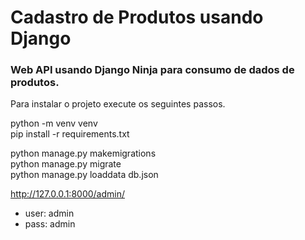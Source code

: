 # Cadastro de Produtos usando Django
### Web API usando Django Ninja para consumo de dados de produtos.

Para instalar o projeto execute os seguintes passos.

python -m venv venv</br>
pip install -r requirements.txt</br>

python manage.py makemigrations</br>
python manage.py migrate</br>
python manage.py loaddata db.json</br>

http://127.0.0.1:8000/admin/

* user: admin 
* pass: admin
